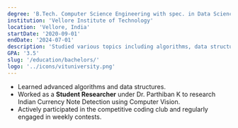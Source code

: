 ```yaml
---
degree: 'B.Tech. Computer Science Engineering with spec. in Data Science'
institution: 'Vellore Institute of Technology'
location: 'Vellore, India'
startDate: '2020-09-01'
endDate: '2024-07-01'
description: 'Studied various topics including algorithms, data structures, and AI.'
GPA: '3.5'
slug: '/education/bachelors/'
logo: '../icons/vituniversity.png'
---
```


-   Learned advanced algorithms and data structures.
-   Worked as a **Student Researcher** under Dr. Parthiban K to research Indian Currency Note Detection using Computer Vision.
-   Actively participated in the competitive coding club and regularly engaged in weekly contests.
